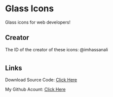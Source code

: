 # Glass Icons
Glass icons for web developers!


## Creator

The ID of the creator of these icons:
@imhassanali



#
## Links

Download Source Code: [Click Here](https://github.com/dori-dev/send-rockets-to-Mars-with-AI/archive/refs/heads/main.zip)

My Github Acount: [Click Here](https://github.com/dori-dev/)
